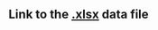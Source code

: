 ## Link to the [.xlsx](https://docs.google.com/spreadsheets/d/1kll43rUiEwkIsowC1xoFVmZ_H-jLs5r9/edit?usp=sharing&ouid=108405867980293701725&rtpof=true&sd=true) data file
